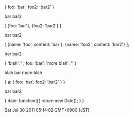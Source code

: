{
  foo: 'bar',
  foo2: 'bar2'
}

<foo>bar</foo>
<foo2>bar2</foo2>




[
  {foo: 'bar'},
  {foo2: 'bar2'}
]

<foo>bar</foo>
<foo2>bar2</foo2>



[
  {name: 'foo', content: 'bar'},
  {name: 'foo2', content: 'bar2'}
];

<foo>bar</foo>
<foo2>bar2</foo2>




{
  'blah': '',
  foo: 'bar',
  'more blah': ''
}

blah
<foo>bar</foo>
more blah



{
  a: {
    foo: 'bar',
    foo2: 'bar2'
  }
}

<a>
  <foo>bar</foo>
  <foo2>bar2</foo2>
</a>


{
  date: function(){
    return new Date();
  }
}

<date>Sat Jul 30 2011 05:14:02 GMT+0900 (JST)</date>